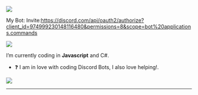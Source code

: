 <img src="https://discord.c99.nl/widget/theme-2/899210602508066867.png">


My Bot:
Invite:https://discord.com/api/oauth2/authorize?client_id=974999230148116480&permissions=8&scope=bot%20applications.commands


<img src="https://discord.c99.nl/widget/theme-1/974999230148116480.png">

 
 I’m currently coding in **Javascript** and C#.  
 

- ❓  I am in love with coding Discord Bots, I also love helping!.

<a href="https://top.gg/bot/974999230148116480">
  <img src="https://top.gg/api/widget/974999230148116480.svg">
</a>
  




***
